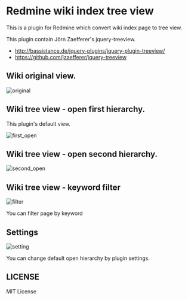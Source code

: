 # Redmine wiki index tree view

This is a plugin for Redmine which convert wiki index page to tree view.

This plugin contain Jörn Zaefferer's jquery-treeview.

- http://bassistance.de/jquery-plugins/jquery-plugin-treeview/
- https://github.com/jzaefferer/jquery-treeview

## Wiki original view.

![original](http://f.st-hatena.com/images/fotolife/b/basyura/20140429/20140429000727.png) 

## Wiki tree view - open first hierarchy.

This plugin's default view.

![first_open](http://f.st-hatena.com/images/fotolife/b/basyura/20140428/20140428235403.png)

## Wiki tree view - open second hierarchy.

![second_open](http://f.st-hatena.com/images/fotolife/b/basyura/20140428/20140428235402.png)

## Wiki tree view - keyword filter

![filter](http://f.st-hatena.com/images/fotolife/b/basyura/20140429/20140429220347.png)

You can filter page by keyword

## Settings

![setting](http://f.st-hatena.com/images/fotolife/b/basyura/20140501/20140501223315.png) 

You can change default open hierarchy by plugin settings.

## LICENSE

MIT License


